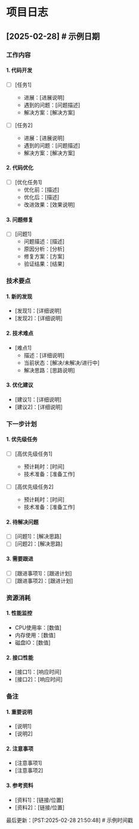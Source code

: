 # 项目日志

## [2025-02-28]  # 示例日期

### 工作内容
#### 1. 代码开发
- [ ] [任务1]
  - 进展：[进展说明]
  - 遇到的问题：[问题描述]
  - 解决方案：[解决方案]
  
- [ ] [任务2]
  - 进展：[进展说明]
  - 遇到的问题：[问题描述]
  - 解决方案：[解决方案]

#### 2. 代码优化
- [ ] [优化任务1]
  - 优化前：[描述]
  - 优化后：[描述]
  - 改进效果：[效果说明]

#### 3. 问题修复
- [ ] [问题1]
  - 问题描述：[描述]
  - 原因分析：[分析]
  - 修复方案：[方案]
  - 验证结果：[结果]

### 技术要点
#### 1. 新的发现
- [发现1]：[详细说明]
- [发现2]：[详细说明]

#### 2. 技术难点
- [难点1]
  - 描述：[详细说明]
  - 当前状态：[解决/未解决/进行中]
  - 解决思路：[思路说明]

#### 3. 优化建议
- [建议1]：[详细说明]
- [建议2]：[详细说明]

### 下一步计划
#### 1. 优先级任务
- [ ] [高优先级任务1]
  - 预计耗时：[时间]
  - 技术准备：[准备工作]
  
- [ ] [高优先级任务2]
  - 预计耗时：[时间]
  - 技术准备：[准备工作]

#### 2. 待解决问题
- [ ] [问题1]：[解决思路]
- [ ] [问题2]：[解决思路]

#### 3. 需要跟进
- [ ] [跟进事项1]：[跟进计划]
- [ ] [跟进事项2]：[跟进计划]

### 资源消耗
#### 1. 性能监控
- CPU使用率：[数值]
- 内存使用：[数值]
- 磁盘IO：[数值]

#### 2. 接口性能
- [接口1]：[响应时间]
- [接口2]：[响应时间]

### 备注
#### 1. 重要说明
- [说明1]
- [说明2]

#### 2. 注意事项
- [注意事项1]
- [注意事项2]

#### 3. 参考资料
- [资料1]：[链接/位置]
- [资料2]：[链接/位置]

最后更新：[PST:2025-02-28 21:50:48]  # 示例时间戳 